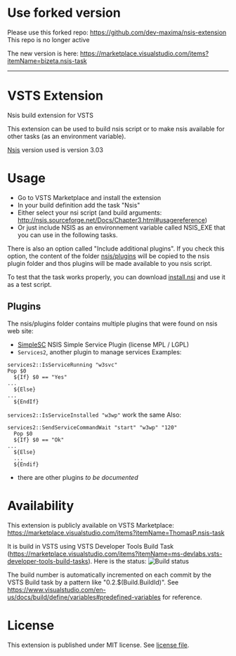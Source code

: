 # Use forked version

Please use this forked repo: https://github.com/dev-maxima/nsis-extension
This repo is no longer active

The new version is here: https://marketplace.visualstudio.com/items?itemName=bizeta.nsis-task

-------------------------------------------------------------

# VSTS Extension

Nsis build extension for VSTS

This extension can be used to build nsis script or to make nsis available for other tasks (as an environment variable).

[Nsis](http://nsis.sourceforge.net/Main_Page) version used is version 3.03

# Usage

* Go to VSTS Marketplace and install the extension
* In your build definition add the task "Nsis"
* Either select your nsi script (and build arguments: http://nsis.sourceforge.net/Docs/Chapter3.html#usagereference)
* Or just include NSIS as an environnement variable called NSIS_EXE that you can use in the following tasks.

There is also an option called "Include additional plugins". If you check this option, the content of the folder [nsis/plugins](../master/nsis/plugins/) will be copied to the nsis plugin folder and thos plugins will be made available to you nsis script.

To test that the task works properly, you can download [install.nsi](../master/install.nsi) and use it as a test script.

## Plugins

The nsis/plugins folder contains multiple plugins that were found on nsis web site:
* [SimpleSC](http://nsis.sourceforge.net/NSIS_Simple_Service_Plugin) NSIS Simple Service Plugin (license MPL / LGPL)
* ``Services2``, another plugin to manage services
Examples:
```
services2::IsServiceRunning "w3svc"
Pop $0
  ${If} $0 == "Yes"
...
  ${Else}
...
  ${EndIf}
```
``services2::IsServiceInstalled "w3wp"`` work the same
Also:
```
services2::SendServiceCommandWait "start" "w3wp" "120"
  Pop $0
  ${If} $0 == "Ok"
...
  ${Else}
  ...
  ${Endif}
```
* there are other plugins _to be documented_


# Availability

This extension is publicly available on VSTS Marketplace: https://marketplace.visualstudio.com/items?itemName=ThomasP.nsis-task

It is build in VSTS using VSTS Developer Tools Build Task (https://marketplace.visualstudio.com/items?itemName=ms-devlabs.vsts-developer-tools-build-tasks).
Here is the status: ![Build status](https://tomap.visualstudio.com/_apis/public/build/definitions/6d190468-0f5e-4624-9d49-8446c00b4b51/1/badge)

The build number is automatically incremented on each commit by the VSTS Build task by a pattern like "0.2.$(Build.BuildId)". See https://www.visualstudio.com/en-us/docs/build/define/variables#predefined-variables for reference.

# License

This extension is published under MIT license. See [license file](../master/LICENSE).
